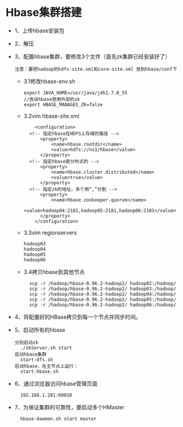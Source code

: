 # Hbase集群搭建

* 1、上传hbase安装包

* 2、解压

* 3、配置hbase集群，要修改3个文件（首先zk集群已经安装好了）

	  注意：要把hadoop的hdfs-site.xml和core-site.xml 放到hbase/conf下
	
	* 3.1修改hbase-env.sh
  
	      export JAVA_HOME=/usr/java/jdk1.7.0_55
	      //告诉hbase使用外部的zk 
	      export HBASE_MANAGES_ZK=false
	
	* 3.2vim hbase-site.xml
  
		      <configuration>
			<!-- 指定hbase在HDFS上存储的路径 -->
			    <property>
				    <name>hbase.rootdir</name>
				    <value>hdfs://ns1/hbase</value>
			    </property>
			<!-- 指定hbase是分布式的 -->
			    <property>
				    <name>hbase.cluster.distributed</name>
				    <value>true</value>
			    </property>
			<!-- 指定zk的地址，多个用“,”分割 -->
			    <property>
				    <name>hbase.zookeeper.quorum</name>
				    <value>hadoop04:2181,hadoop05:2181,hadoop06:2181</value>
			    </property>
		      </configuration>
	
	* 3.3vim regionservers
   
	      hadoop03
	      hadoop04
	      hadoop05
	      hadoop06
	
	* 3.4拷贝hbase到其他节点
  
			scp -r /hadoop/hbase-0.96.2-hadoop2/ hadoop02:/hadoop/
			scp -r /hadoop/hbase-0.96.2-hadoop2/ hadoop03:/hadoop/
			scp -r /hadoop/hbase-0.96.2-hadoop2/ hadoop04:/hadoop/
			scp -r /hadoop/hbase-0.96.2-hadoop2/ hadoop05:/hadoop/
			scp -r /hadoop/hbase-0.96.2-hadoop2/ hadoop06:/hadoop/
    
* 4、将配置好的HBase拷贝到每一个节点并同步时间。

* 5、启动所有的hbase

      分别启动zk
        ./zkServer.sh start
      启动hbase集群
        start-dfs.sh
      启动hbase，在主节点上运行：
        start-hbase.sh
        
* 6、通过浏览器访问hbase管理页面

	    192.168.1.201:60010
  
* 7、为保证集群的可靠性，要启动多个HMaster

	    hbase-daemon.sh start master
	
